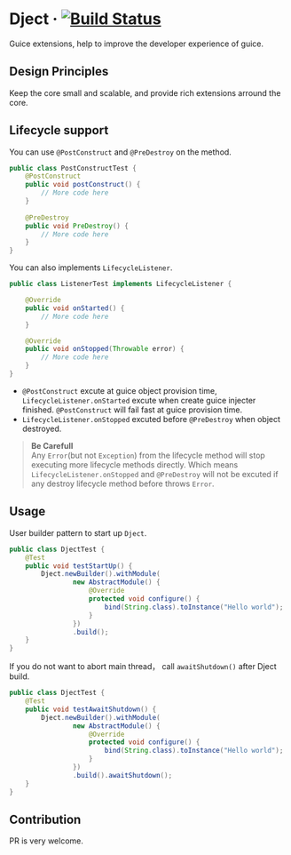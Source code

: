 # Dject  &middot; [![Build Status](https://travis-ci.org/dxee/dject.svg?branch=master)](https://travis-ci.org/dxee/dject)
Guice extensions, help to improve the developer experience of guice. 

## Design Principles
Keep the core small and scalable, and provide rich extensions arround the core.

## Lifecycle support  
You can use `@PostConstruct` and `@PreDestroy` on the method.  
```java
public class PostConstructTest {
    @PostConstruct
    public void postConstruct() {
        // More code here 
    }
    
    @PreDestroy
    public void PreDestroy() {
        // More code here 
    }
}
```  
You can also implements `LifecycleListener`.  
```java
public class ListenerTest implements LifecycleListener {

    @Override
    public void onStarted() {
        // More code here
    }

    @Override
    public void onStopped(Throwable error) {
        // More code here
    }
}
```   
- `@PostConstruct` excute at guice object provision time, `LifecycleListener.onStarted` excute when create guice 
injecter finished. `@PostConstruct` will fail fast at guice provision time.   
- `LifecycleListener.onStopped` excuted before `@PreDestroy` when object destroyed.  

> **Be Carefull**  
Any `Error`(but not `Exception`) from the lifecycle method will stop executing more lifecycle methods directly.
Which means `LifecycleListener.onStopped` and `@PreDestroy` will not be excuted if any destroy lifecycle method 
before throws `Error`. 

## Usage  
User builder pattern to start up `Dject`.  
```java
public class DjectTest {
    @Test
    public void testStartUp() {
        Dject.newBuilder().withModule(
                new AbstractModule() {
                    @Override
                    protected void configure() {
                        bind(String.class).toInstance("Hello world");
                    }
                })
                .build();
    }
}
```  
If you do not want to abort main thread， call `awaitShutdown()` after Dject build.  
```java
public class DjectTest {
    @Test
    public void testAwaitShutdown() {
        Dject.newBuilder().withModule(
                new AbstractModule() {
                    @Override
                    protected void configure() {
                        bind(String.class).toInstance("Hello world");
                    }
                })
                .build().awaitShutdown();
    }
}
```  
## Contribution
PR is very welcome.